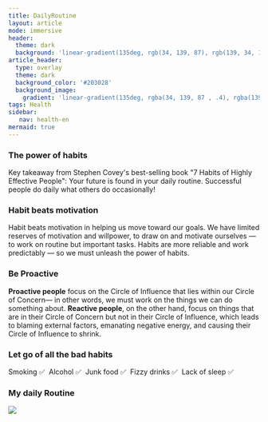 ```yaml
---
title: DailyRoutine
layout: article
mode: immersive
header:
  theme: dark
  background: 'linear-gradient(135deg, rgb(34, 139, 87), rgb(139, 34, 139))'
article_header:
  type: overlay
  theme: dark
  background_color: '#203028'
  background_image:
    gradient: 'linear-gradient(135deg, rgba(34, 139, 87 , .4), rgba(139, 34, 139, .4))'  
tags: Health
sidebar: 
   nav: health-en
mermaid: true   
--- 
```


### The power of habits
Key takeaway from Stephen Covey's best-selling book "7 Habits of Highly Effective People":
Your future is found in your daily routine. Successful people do daily what others do occasionally!

### Habit beats motivation
Habit beats motivation in helping us move toward our goals. 
We have limited reserves of motivation and willpower, to draw on and motivate ourselves — to work on routine but important tasks. Habits are more reliable and work predictably — so we must unleash the power of habits.

### Be Proactive
**Proactive people** focus on the Circle of Influence that lies within our Circle of Concern— in other words, we must work on the things we can do something about.
**Reactive people**, on the other hand, focus on things that are in their Circle of Concern but not in their Circle of Influence, which leads to blaming external factors, emanating negative energy, and causing their Circle of Influence to shrink.

### Let go of all the bad habits
Smoking ✅&nbsp;
Alcohol ✅&nbsp; 
Junk food ✅&nbsp;
Fizzy drinks ✅&nbsp;
Lack of sleep ✅&nbsp;

### My daily Routine

[![](https://mermaid.ink/img/pako:eNpVj7FuwzAMRH-F4JypRTpoLNIxU4YuWgibthTbZEBRKIIg_16pSIFkIx7vyLsbDjoyBjxrNeFrFM--MhzVJMsMptWzcBSAg2VZ4A3mlUrhAjrBDzlbgH2A45_k02pJ4MyeArx3Ch1_kTefM5WLqnRj0vbrxci0TFQ8wMc_O7mxD6mleNzq8FttaZGeCZX0cOEON7aN8tgK3foyoifeOGJo40i2RIxybzqqrqerDBjcKu-wXsbW5ZBpNtowTLQWvv8CwchdlQ?type=png)](https://mermaid.live/edit#pako:eNpVj7FuwzAMRH-F4JypRTpoLNIxU4YuWgibthTbZEBRKIIg_16pSIFkIx7vyLsbDjoyBjxrNeFrFM--MhzVJMsMptWzcBSAg2VZ4A3mlUrhAjrBDzlbgH2A45_k02pJ4MyeArx3Ch1_kTefM5WLqnRj0vbrxci0TFQ8wMc_O7mxD6mleNzq8FttaZGeCZX0cOEON7aN8tgK3foyoifeOGJo40i2RIxybzqqrqerDBjcKu-wXsbW5ZBpNtowTLQWvv8CwchdlQ)




